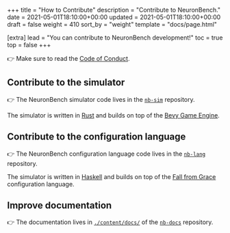 +++
title = "How to Contribute"
description = "Contribute to NeuronBench."
date = 2021-05-01T18:10:00+00:00
updated = 2021-05-01T18:10:00+00:00
draft = false
weight = 410
sort_by = "weight"
template = "docs/page.html"

[extra]
lead = "You can contribute to NeuronBench development!"
toc = true
top = false
+++

👉 Make sure to read the [Code of Conduct](../code-of-conduct/).

## Contribute to the simulator

👉 The NeuronBench simulator code lives in the
[`nb-sim`](https://github.com/neuronbench/nb-sim) repository.

The simulator is written in [Rust](https://rust-lang.org) and builds on top of the
[Bevy Game Engine](https://bevyengine.org).

## Contribute to the configuration language

👉 The NeuronBench configuration language code lives in the [`nb-lang`](https://github.com/neuronbench/nb-lang) repository.

The simulator is written in [Haskell](https://www.haskell.org) and builds on top of the
[Fall from Grace](https://github.com/Gabriella439/grace) configuration language.

## Improve documentation

👉 The documentation lives in [`./content/docs/`](https://github.com/neuronbench/nb-docs/tree/main/content/docs)
of the [`nb-docs`](https://github.com/neuronbench/nb-docs) repository.
